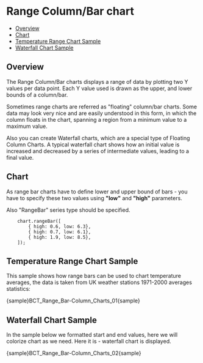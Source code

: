 # Range Column/Bar chart
                                                                         
 * [Overview](#overview)
 * [Chart](#chart)
 * [Temperature Range Chart Sample](#temperature_range_chart_sample)
 * [Waterfall Chart Sample](#waterfall_chart_sample)
<!-- * [Configuration](#configuration)-->

## Overview

The Range Column/Bar charts displays a range of data by plotting two Y values per data point. Each Y value used is 
drawn as the upper, and lower bounds of a column/bar.
  
  
Sometimes range charts are referred as "floating" column/bar charts. Some data may look very nice and are easily 
understood in this form, in which the column floats in the chart, spanning a region from a minimum value to a maximum 
value.
  
  
Also you can create Waterfall charts, which are a special type of Floating Column Charts. A typical waterfall chart 
shows how an initial value is increased and decreased by a series of intermediate values, leading to a final value.

## Chart

As range bar charts have to define lower and upper bound of bars - you have to specify these two values using **"low"**
 and **"high"** parameters.
  
  
Also "RangeBar" series type should be specified.

```
    chart.rangeBar([
        { high: 0.6, low: 6.3},
        { high: 0.7, low: 6.1},
        { high: 1.9, low: 8.5},
    ]);
```

## Temperature Range Chart Sample

This sample shows how range bars can be used to chart temperature averages, the data is taken from UK weather stations 
1971-2000 averages statistics:

{sample}BCT_Range\_Bar-Column\_Charts\_01{sample}

## Waterfall Chart Sample

In the sample below we formatted start and end values, here we will colorize chart as we need. Here it is - waterfall 
chart is displayed.

{sample}BCT_Range\_Bar-Column\_Charts\_02{sample}

<!--
<a name="configuration"/>
## Configuration

All range charts are configured and tuned almost the same way as usual Bar or Column charts, with the only difference: as we have to Y values (start and end point) - we have two tooltips, two labels and two markers.

So, to configure them we defines chart as chart.rangeBar node and <bar_style>. <range_bar_series> contain <start_point> and <end_point> nodes that hold tooltip, label and marker settings for start and end points.

For example we want to change markers to "Star" for all range bar series on the chart, for both start and end point:

XML Syntax
XML Code
Plain code
01
<range_bar_series>
02
  <start_point>
03
    <marker_settings enabled="True">
04
      <marker type="Star5" size="20" />
05
    </marker_settings>
06
  </start_point>
07
  <end_point>
08
    <marker_settings enabled="True">
09
      <marker type="Star5" size="20" />
10
    </marker_settings>
11
  </end_point>
12
</range_bar_series>
Here is the result of application of these settings to the waterfall chart sample data:

Live Sample:  Sample Range chart - Waterfall chart with markers

to top

Some range bar settings can be moved to a style definition, and this style can be applied to the certain point - not a series.

Style named "Balance" definition may look like that:

XML Syntax
XML Code
Plain code
01
<range_bar_style name="Starring">
02
  <fill color="Blue" />
03
  <hatch_fill enabled="True" />
04
</range_bar_style>
To apply this style to the certain point we specify its name in it:

XML Syntax
XML Code
Plain code
01
<point name="Balance" start="0" end="60" style="Balance" />
And again, here is a sample resulting chart:

Live Sample:  Sample Range chart - Waterfall chart with style
-->